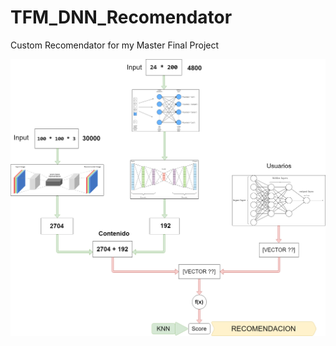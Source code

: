 # TFM_DNN_Recomendator
Custom Recomendator for my Master Final Project

![alt text](Arquitectura_TFM.png "Title")
